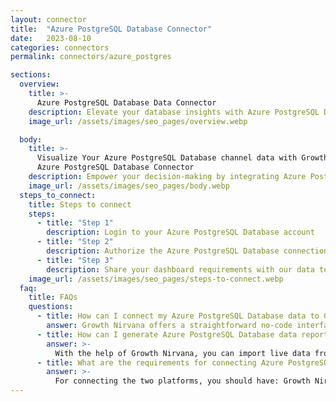 ```yaml
---
layout: connector
title:  "Azure PostgreSQL Database Connector"
date:   2023-08-10
categories: connectors
permalink: connectors/azure_postgres

sections:
  overview:
    title: >-
      Azure PostgreSQL Database Data Connector
    description: Elevate your database insights with Azure PostgreSQL Database integration. Seamlessly merge Azure PostgreSQL's data capabilities with Looker Studio's analytical prowess, transforming raw data into actionable insights that drive strategic decisions.
    image_url: /assets/images/seo_pages/overview.webp

  body:
    title: >-
      Visualize Your Azure PostgreSQL Database channel data with Growth Nirvana's
      Azure PostgreSQL Database Connector
    description: Empower your decision-making by integrating Azure PostgreSQL Database with Looker Studio's analytical capabilities.
    image_url: /assets/images/seo_pages/body.webp
  steps_to_connect:
    title: Steps to connect
    steps:
      - title: "Step 1"
        description: Login to your Azure PostgreSQL Database account
      - title: "Step 2"
        description: Authorize the Azure PostgreSQL Database connection to send data to Growth Nirvana
      - title: "Step 3"
        description: Share your dashboard requirements with our data team. We will build the report for you.
    image_url: /assets/images/seo_pages/steps-to-connect.webp
  faq:
    title: FAQs
    questions:
      - title: How can I connect my Azure PostgreSQL Database data to Google Data Studio/Looker Studio?
        answer: Growth Nirvana offers a straightforward no-code interface to connect to Azure PostgreSQL Database data sources.
      - title: How can I generate Azure PostgreSQL Database data reports in Looker Studio?
        answer: >-
          With the help of Growth Nirvana, you can import live data from Azure PostgreSQL Database into Looker Studio. These data can be viewed in charts, tables, and dashboards to generate branded reports that can be shared instantly.
      - title: What are the requirements for connecting Azure PostgreSQL Database and Looker Studio?
        answer: >-
          For connecting the two platforms, you should have: Growth Nirvana Account and Azure PostgreSQL Database Ads Account
---
```

